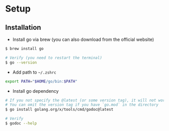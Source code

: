 # Setup

## Installation
- Install go via brew (you can also download from the official website)
```bash
$ brew install go

# Verify (you need to restart the terminal)
$ go --version
```
- Add path to `~/.zshrc` 
```bash title="~/.zshrc"
export PATH="$HOME/go/bin:$PATH"
```
- Install go dependency
```bash
# If you not specify the @latest (or some version tag), it will not work in global
# You can omit the version tag if you have `go.mod` in the directory
$ go install golang.org/x/tools/cmd/godoc@latest

# Verify
$ godoc --help
```
